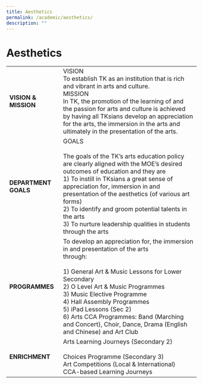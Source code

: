 ```yaml
---
title: Aesthetics
permalink: /academic/aesthetics/
description: ""
---
```

# Aesthetics
|                  |                          |
|------------------|-----------------------------------------------------------------------------------------------------------------------------------------------------------------------------------------------------------------------------------------------------------------------------------------------------------------------------------------------------------------------------------------------------------|
| **VISION & MISSION** | VISION<br>To establish TK as an institution that is rich and vibrant in arts and culture.<br>MISSION<br>In TK, the promotion of the learning of and the passion for arts and culture is achieved by having all TKsians develop an appreciation for the arts, the immersion in the arts and ultimately in the presentation of the arts.                                                                    |
| **DEPARTMENT GOALS** | GOALS<br><br>The goals of the TK’s arts education policy are clearly aligned with the MOE’s desired outcomes of education and they are<br>1) To instill in TKsians a great sense of appreciation for, immersion in and presentation of the aesthetics (of various art forms)<br>2) To identify and groom potential talents in the arts<br>3) To nurture leadership qualities in students through the arts |
| **PROGRAMMES**       | To develop an appreciation for, the immersion in and presentation of the arts<br>through:<br><br>1) General Art & Music Lessons for Lower Secondary<br>2) O Level Art & Music Programmes<br>3) Music Elective Programme<br>4) Hall Assembly Programmes<br>5) iPad Lessons (Sec 2)<br>6) Arts CCA Programmes: Band (Marching and Concert), Choir, Dance, Drama (English and Chinese) and Art Club          |
| **ENRICHMENT**       | Arts Learning Journeys (Secondary 2)<br><br>Choices Programme (Secondary 3)<br>Art Competitions (Local & International)<br>CCA-based Learning Journeys                                                                                                                                                                                                                                                    |